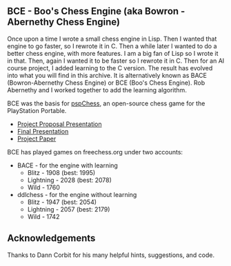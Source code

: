 ## BCE - Boo's Chess Engine (aka Bowron - Abernethy Chess Engine)

Once upon a time I wrote a small chess engine in Lisp.  Then I wanted
that engine to go faster, so I rewrote it in C.  Then a while later I
wanted to do a better chess engine, with more features.  I am a big
fan of Lisp so I wrote it in that.  Then, again I wanted it to be
faster so I rewrote it in C.  Then for an AI course project, I added
learning to the C version.  The result has evolved into what you will
find in this archive. It is alternatively known as BACE (Bowron-Abernethy Chess Engine) or BCE (Boo's Chess Engine).  Rob Abernethy and I worked together to add the learning algorithm.

BCE was the basis for [pspChess](https://github.com/cwbowron/pspchess), an open-source chess game for the PlayStation Portable.

* [Project Proposal Presentation](doc/BACE_proposal.ppt)
* [Final Presentation](doc/BACE_final_presentation.ppt)
* [Project Paper](doc/BACE.pdf)

BCE has played games on freechess.org under two accounts:
* BACE - for the engine with learning
   * Blitz - 1908 (best: 1995)
   * Lightning - 2028 (best: 2078)
   * Wild - 1760
* ddlchess - for the engine without learning
   * Blitz - 1947 (best: 2054)
   * Lightning - 2057 (best: 2179)
   * Wild - 1742
   
## Acknowledgements

Thanks to Dann Corbit for his many helpful hints, suggestions, and
code. 
